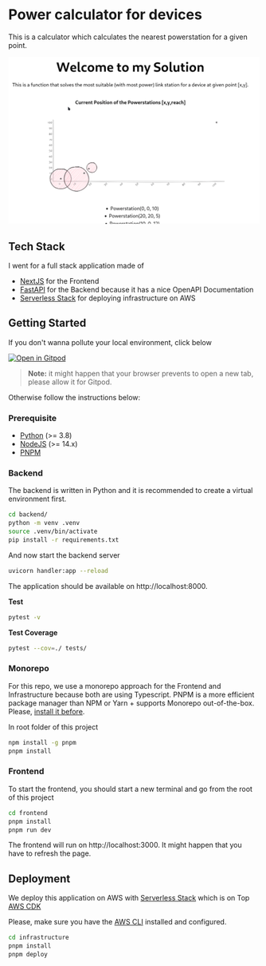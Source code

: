 # Power calculator for devices

This is a calculator which calculates the nearest powerstation for a given point.

![Powerstation Demo](./assets/Linkstation-Demo.gif)

## Tech Stack

I went for a full stack application made of

* [NextJS](https://nextjs.org/) for the Frontend
* [FastAPI](https://fastapi.tiangolo.com/) for the Backend because it has a nice OpenAPI Documentation
* [Serverless Stack](https://serverless-stack.com/) for deploying infrastructure on AWS

## Getting Started

If you don't wanna pollute your local environment, click below

[![Open in Gitpod](https://gitpod.io/button/open-in-gitpod.svg)](https://gitpod.io/#https://github.com/jolo-dev/nordcloud-linkstation)

> **Note:** it might happen that your browser prevents to open a new tab, please allow it for Gitpod.

Otherwise follow the instructions below:

### Prerequisite

* [Python](https://www.python.org/downloads/) (>= 3.8)
* [NodeJS](https://nodejs.org/en/download/) (>= 14.x)
* [PNPM](https://pnpm.io/)

### Backend

The backend is written in Python and it is recommended to create a virtual environment first.

```bash
cd backend/
python -m venv .venv
source .venv/bin/activate
pip install -r requirements.txt
```

And now start the backend server

```bash
uvicorn handler:app --reload
```

The application should be available on http://localhost:8000.

**Test**

```bash
pytest -v
```

**Test Coverage**

```bash
pytest --cov=./ tests/
```

### Monorepo

For this repo, we use a monorepo approach for the Frontend and Infrastructure because both are using Typescript.
PNPM is a more efficient package manager than NPM or Yarn + supports Monorepo out-of-the-box.
Please, [install it before](https://pnpm.io/installation).

In root folder of this project

```bash
npm install -g pnpm
pnpm install
```

### Frontend

To start the frontend, you should start a new terminal and go from the root of this project

```bash
cd frontend
pnpm install
pnpm run dev
```

The frontend will run on http://localhost:3000. It might happen that you have to refresh the page.

## Deployment

We deploy this application on AWS with [Serverless Stack](https://serverless-stack.com/) which is on Top [AWS CDK](https://docs.aws.amazon.com/cdk/latest/guide/home.html)

Please, make sure you have the [AWS CLI](https://docs.aws.amazon.com/cli/latest/userguide/install-cliv2.html) installed and configured.

```bash
cd infrastructure
pnpm install
pnpm deploy
```
